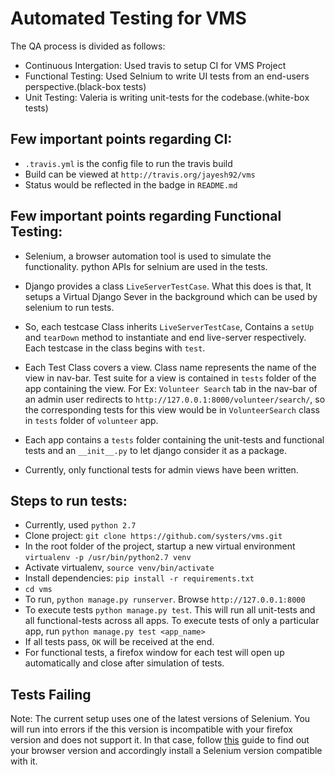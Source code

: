 # Automated Testing for VMS

The QA process is divided as follows:

- Continuous Intergation: Used travis to setup CI for VMS Project
- Functional Testing: Used Selnium to write UI tests from an end-users perspective.(black-box tests)
- Unit Testing: Valeria is writing unit-tests for the codebase.(white-box tests)

## Few important points regarding CI:

- `.travis.yml` is the config file to run the travis build
- Build can be viewed at `http://travis.org/jayesh92/vms`
- Status would be reflected in the badge in `README.md`

## Few important points regarding Functional Testing:

- Selenium, a browser automation tool is used to simulate the functionality.
  python APIs for selnium are used in the tests.

- Django provides a class `LiveServerTestCase`. What this does is that, It
  setups a Virtual Django Sever in the background which can be used by 
  selenium to run tests.

- So, each testcase Class inherits `LiveServerTestCase`, Contains a `setUp`
  and `tearDown` method to instantiate and end live-server respectively.
  Each testcase in the class begins with `test`.

- Each Test Class covers a view. Class name represents the name of the view
  in nav-bar. Test suite for a view is contained in `tests` folder of the app
  containing the view. For Ex: `Volunteer Search` tab in the nav-bar of an
  admin user redirects to `http://127.0.0.1:8000/volunteer/search/`, so 
  the corresponding tests for this view would be in `VolunteerSearch` class
  in `tests` folder of `volunteer` app.

- Each app contains a `tests` folder containing the unit-tests and functional
  tests and an `__init__.py` to let django consider it as a package.

- Currently, only functional tests for admin views have been written.

## Steps to run tests:

- Currently, used `python 2.7`
- Clone project: `git clone https://github.com/systers/vms.git`
- In the root folder of the project, startup a new virtual environment
  `virtualenv -p /usr/bin/python2.7 venv`
- Activate virtualenv, `source venv/bin/activate`
- Install dependencies: `pip install -r requirements.txt`
- `cd vms`
- To run, `python manage.py runserver`. Browse 
  `http://127.0.0.1:8000`
- To execute tests `python manage.py test`. This will run all unit-tests and
  all functional-tests across all apps. To execute tests of only a particular
  app, run `python manage.py test <app_name>`
- If all tests pass, `OK` will be received at the end.
- For functional tests, a firefox window for each test will open up
  automatically and close after simulation of tests.

## Tests Failing

Note: The current setup uses one of the latest versions of Selenium. You will run into errors if the this version is incompatible with your firefox version and does not support it. In that case, follow [this](https://support.mozilla.org/en-US/kb/find-what-version-firefox-you-are-using) guide to find out your browser version and accordingly install a Selenium version compatible with it.
